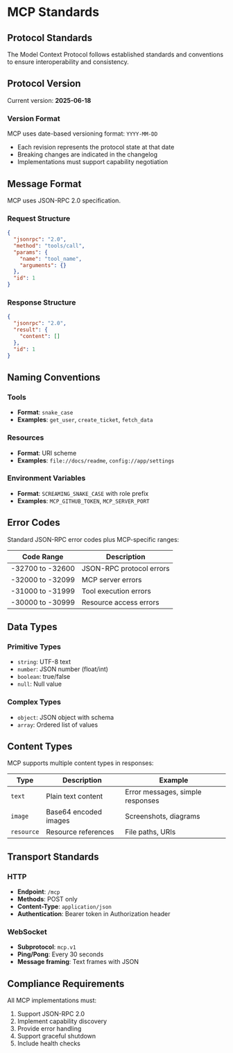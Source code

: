 # MCP Standards

## Protocol Standards

The Model Context Protocol follows established standards and conventions to ensure interoperability and consistency.

## Protocol Version

Current version: **2025-06-18**

### Version Format
MCP uses date-based versioning format: `YYYY-MM-DD`
- Each revision represents the protocol state at that date
- Breaking changes are indicated in the changelog
- Implementations must support capability negotiation

## Message Format

MCP uses JSON-RPC 2.0 specification.

### Request Structure
```json
{
  "jsonrpc": "2.0",
  "method": "tools/call",
  "params": {
    "name": "tool_name",
    "arguments": {}
  },
  "id": 1
}
```

### Response Structure
```json
{
  "jsonrpc": "2.0",
  "result": {
    "content": []
  },
  "id": 1
}
```

## Naming Conventions

### Tools
- **Format**: `snake_case`
- **Examples**: `get_user`, `create_ticket`, `fetch_data`

### Resources
- **Format**: URI scheme
- **Examples**: `file://docs/readme`, `config://app/settings`

### Environment Variables
- **Format**: `SCREAMING_SNAKE_CASE` with role prefix
- **Examples**: `MCP_GITHUB_TOKEN`, `MCP_SERVER_PORT`

## Error Codes

Standard JSON-RPC error codes plus MCP-specific ranges:

| Code Range | Description |
|------------|-------------|
| -32700 to -32600 | JSON-RPC protocol errors |
| -32000 to -32099 | MCP server errors |
| -31000 to -31999 | Tool execution errors |
| -30000 to -30999 | Resource access errors |

## Data Types

### Primitive Types
- `string`: UTF-8 text
- `number`: JSON number (float/int)
- `boolean`: true/false
- `null`: Null value

### Complex Types
- `object`: JSON object with schema
- `array`: Ordered list of values

## Content Types

MCP supports multiple content types in responses:

| Type | Description | Example |
|------|-------------|---------|
| `text` | Plain text content | Error messages, simple responses |
| `image` | Base64 encoded images | Screenshots, diagrams |
| `resource` | Resource references | File paths, URIs |

## Transport Standards

### HTTP
- **Endpoint**: `/mcp`
- **Methods**: POST only
- **Content-Type**: `application/json`
- **Authentication**: Bearer token in Authorization header

### WebSocket
- **Subprotocol**: `mcp.v1`
- **Ping/Pong**: Every 30 seconds
- **Message framing**: Text frames with JSON

## Compliance Requirements

All MCP implementations must:
1. Support JSON-RPC 2.0
2. Implement capability discovery
3. Provide error handling
4. Support graceful shutdown
5. Include health checks